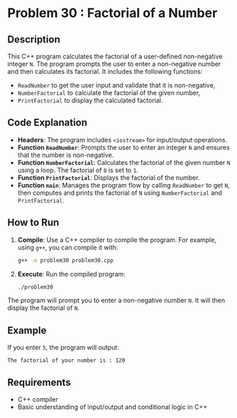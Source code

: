 # Problem 30 : Factorial of a Number

## Description
This C++ program calculates the factorial of a user-defined non-negative integer `N`. 
The program prompts the user to enter a non-negative number and then calculates its factorial.
It includes the following functions:
- `ReadNumber` to get the user input and validate that it is non-negative,
- `NumberFactorial` to calculate the factorial of the given number,
- `PrintFactorial` to display the calculated factorial.

## Code Explanation

- **Headers**: The program includes `<iostream>` for input/output operations.
- **Function `ReadNumber`**: Prompts the user to enter an integer `N` and ensures that the number is non-negative.
- **Function `NumberFactorial`**: Calculates the factorial of the given number `N` using a loop. The factorial of `0` is set to `1`.
- **Function `PrintFactorial`**: Displays the factorial of the number.
- **Function `main`**: Manages the program flow by calling `ReadNumber` to get `N`, then computes and prints the factorial of `N` using `NumberFactorial` and `PrintFactorial`.

## How to Run

1. **Compile**: Use a C++ compiler to compile the program. For example, using `g++`, you can compile it with:
   ```bash
   g++ -o problem30 problem30.cpp
   ```
2. **Execute**: Run the compiled program:
   ```bash
   ./problem30
   ```
  The program will prompt you to enter a non-negative number `N`. It will then display the factorial of `N`.
## Example

If you enter `5`, the program will output:
```
The factorial of your number is : 120
```

## Requirements
- C++ compiler
- Basic understanding of input/output and conditional logic in C++

